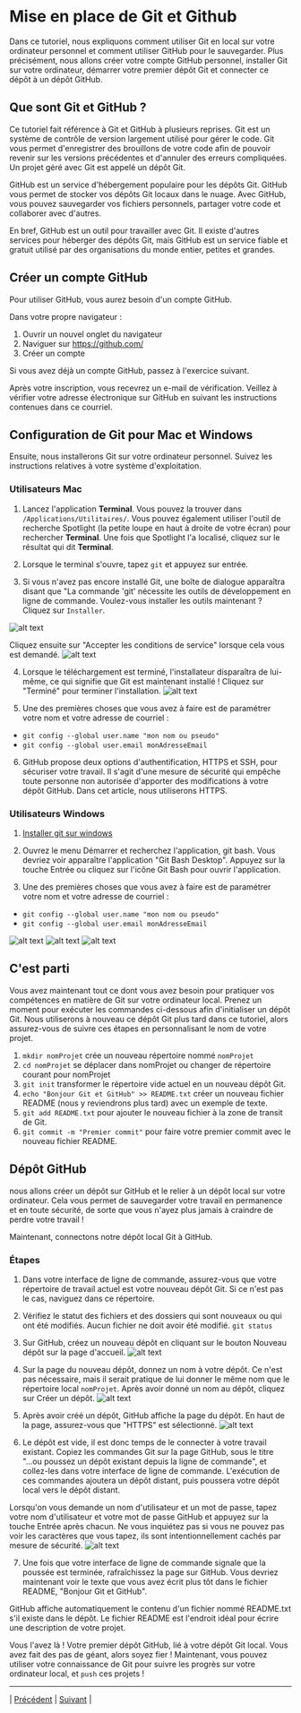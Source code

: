 # Mise en place de Git et Github

Dans ce tutoriel, nous expliquons comment utiliser Git en local sur votre ordinateur personnel et comment utiliser GitHub pour le sauvegarder. Plus précisément, nous allons créer votre compte GitHub personnel, installer Git sur votre ordinateur, démarrer votre premier dépôt Git et connecter ce dépôt à un dépôt GitHub.

## Que sont Git et GitHub ?

Ce tutoriel fait référence à Git et GitHub à plusieurs reprises. Git est un système de contrôle de version largement utilisé pour gérer le code. Git vous permet d'enregistrer des brouillons de votre code afin de pouvoir revenir sur les versions précédentes et d'annuler des erreurs compliquées. Un projet géré avec Git est appelé un dépôt Git.

GitHub est un service d'hébergement populaire pour les dépôts Git. GitHub vous permet de stocker vos dépôts Git locaux dans le nuage. Avec GitHub, vous pouvez sauvegarder vos fichiers personnels, partager votre code et collaborer avec d'autres.

En bref, GitHub est un outil pour travailler avec Git. Il existe d'autres services pour héberger des dépôts Git, mais GitHub est un service fiable et gratuit utilisé par des organisations du monde entier, petites et grandes.

## Créer un compte GitHub

Pour utiliser GitHub, vous aurez besoin d'un compte GitHub.

Dans votre propre navigateur :
  1. Ouvrir un nouvel onglet du navigateur
  2. Naviguer sur https://github.com/
  3. Créer un compte

Si vous avez déjà un compte GitHub, passez à l'exercice suivant.

Après votre inscription, vous recevrez un e-mail de vérification. Veillez à vérifier votre adresse électronique sur GitHub en suivant les instructions contenues dans ce courriel.

## Configuration de Git pour Mac et Windows

Ensuite, nous installerons Git sur votre ordinateur personnel. Suivez les instructions relatives à votre système d'exploitation.

### Utilisateurs Mac 

1. Lancez l'application **Terminal**. Vous pouvez la trouver dans `/Applications/Utilitaires/`. Vous pouvez également utiliser l'outil de recherche Spotlight (la petite loupe en haut à droite de votre écran) pour rechercher **Terminal**. Une fois que Spotlight l'a localisé, cliquez sur le résultat qui dit **Terminal**.

2. Lorsque le terminal s'ouvre, tapez `git` et appuyez sur entrée.

3. Si vous n'avez pas encore installé Git, une boîte de dialogue apparaîtra disant que "La commande 'git' nécessite les outils de développement en ligne de commande. Voulez-vous installer les outils maintenant ? Cliquez sur `Installer`.
 
![alt text](../medias/Fig16.png)

Cliquez ensuite sur "Accepter les conditions de service" lorsque cela vous est demandé.
![alt text](../medias/Fig17.png)

4. Lorsque le téléchargement est terminé, l'installateur disparaîtra de lui-même, ce qui signifie que Git est maintenant installé ! Cliquez sur "Terminé" pour terminer l'installation.
![alt text](../medias/Fig18.png)

5. Une des premières choses que vous avez à faire est de paramétrer votre nom et votre adresse de courriel :
  - `git config --global user.name "mon nom ou pseudo"`
  - `git config --global user.email monAdresseEmail`
  
6. GitHub propose deux options d'authentification, HTTPS et SSH, pour sécuriser votre travail. Il s'agit d'une mesure de sécurité qui empêche toute personne non autorisée d'apporter des modifications à votre dépôt GitHub. Dans cet article, nous utiliserons HTTPS.


### Utilisateurs Windows

1. [Installer git sur windows](https://www.stanleyulili.com/git/how-to-install-git-bash-on-windows/)

2. Ouvrez le menu Démarrer et recherchez l'application, git bash. Vous devriez voir apparaître l'application "Git Bash Desktop". Appuyez sur la touche Entrée ou cliquez sur l'icône Git Bash pour ouvrir l'application.

3. Une des premières choses que vous avez à faire est de paramétrer votre nom et votre adresse de courriel :
  - `git config --global user.name "mon nom ou pseudo"`
  - `git config --global user.email monAdresseEmail`

![alt text](../medias/Fig19.png)
![alt text](../medias/Fig20.png)
![alt text](../medias/Fig21.png)


## C'est parti

Vous avez maintenant tout ce dont vous avez besoin pour pratiquer vos compétences en matière de Git sur votre ordinateur local. Prenez un moment pour exécuter les commandes ci-dessous afin d'initialiser un dépôt Git.
Nous utiliserons à nouveau ce dépôt Git plus tard dans ce tutoriel, alors assurez-vous de suivre ces étapes en personnalisant le nom de votre projet.

1. `mkdir nomProjet` crée un nouveau répertoire nommé `nomProjet`
2. `cd nomProjet` se déplacer dans nomProjet ou changer de répertoire courant pour nomProjet
3. `git init` transformer le répertoire vide actuel en un nouveau dépôt Git.
4. `echo "Bonjour Git et GitHub" >> README.txt` créer un nouveau fichier README (nous y reviendrons plus tard) avec un exemple de texte.
5. `git add README.txt` pour ajouter le nouveau fichier à la zone de transit de Git.
6. `git commit -m "Premier commit"` pour faire votre premier commit avec le nouveau fichier README.

## Dépôt GitHub

nous allons créer un dépôt sur GitHub et le relier à un dépôt local sur votre ordinateur. Cela vous permet de sauvegarder votre travail en permanence et en toute sécurité, de sorte que vous n'ayez plus jamais à craindre de perdre votre travail !

Maintenant, connectons notre dépôt local Git à GitHub.

### Étapes

1. Dans votre interface de ligne de commande, assurez-vous que votre répertoire de travail actuel est votre nouveau dépôt Git. Si ce n'est pas le cas, naviguez dans ce répertoire.

2. Vérifiez le statut des fichiers et des dossiers qui sont nouveaux ou qui ont été modifiés. Aucun fichier ne doit avoir été modifié.
`git status`

3. Sur GitHub, créez un nouveau dépôt en cliquant sur le bouton Nouveau dépôt sur la page d'accueil.
![alt text](../medias/Fig22.png)

4. Sur la page du nouveau dépôt, donnez un nom à votre dépôt. Ce n'est pas nécessaire, mais il serait pratique de lui donner le même nom que le répertoire local `nomProjet`. Après avoir donné un nom au dépôt, cliquez sur Créer un dépôt.
![alt text](../medias/Fig23.png)

5. Après avoir créé un dépôt, GitHub affiche la page du dépôt. En haut de la page, assurez-vous que "HTTPS" est sélectionné.
![alt text](../medias/Fig24.png)

6. Le dépôt est vide, il est donc temps de le connecter à votre travail existant. Copiez les commandes Git sur la page GitHub, sous le titre "...ou poussez un dépôt existant depuis la ligne de commande", et collez-les dans votre interface de ligne de commande. L'exécution de ces commandes ajoutera un dépôt distant, puis poussera votre dépôt local vers le dépôt distant.

Lorsqu'on vous demande un nom d'utilisateur et un mot de passe, tapez votre nom d'utilisateur et votre mot de passe GitHub et appuyez sur la touche Entrée après chacun. Ne vous inquiétez pas si vous ne pouvez pas voir les caractères que vous tapez, ils sont intentionnellement cachés par mesure de sécurité.
![alt text](../medias/Fig25.png)

7. Une fois que votre interface de ligne de commande signale que la poussée est terminée, rafraîchissez la page sur GitHub. Vous devriez maintenant voir le texte que vous avez écrit plus tôt dans le fichier README, "Bonjour Git et GitHub".

GitHub affiche automatiquement le contenu d'un fichier nommé README.txt s'il existe dans le dépôt. Le fichier README est l'endroit idéal pour écrire une description de votre projet.

Vous l'avez là ! Votre premier dépôt GitHub, lié à votre dépôt Git local. Vous avez fait des pas de géant, alors soyez fier ! Maintenant, vous pouvez utiliser votre connaissance de Git pour suivre les progrès sur votre ordinateur local, et `push` ces projets !


___
| [Précédent](../4-transitions-css/jules-verne/explications.md)       | [Suivant](./2-deploiment-githubpages.md)    |

